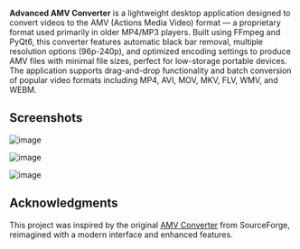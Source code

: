 **Advanced AMV Converter** is a lightweight desktop application designed to convert videos to the AMV (Actions Media Video) format — a proprietary format used primarily in older MP4/MP3 players. Built using FFmpeg and PyQt6, this converter features automatic black bar removal, multiple resolution options (96p-240p), and optimized encoding settings to produce AMV files with minimal file sizes, perfect for low-storage portable devices. The application supports drag-and-drop functionality and batch conversion of popular video formats including MP4, AVI, MOV, MKV, FLV, WMV, and WEBM.

## Screenshots

![image](https://github.com/user-attachments/assets/b77995b8-3ba8-4a4c-8c68-49a7043b8b9a)

![image](https://github.com/user-attachments/assets/94e097b3-a003-4ffd-8d04-90ec3586df0f)

![image](https://github.com/user-attachments/assets/b59f7acc-86cb-419d-8983-e88f327e4517)

## Acknowledgments

This project was inspired by the original [AMV Converter](https://sourceforge.net/projects/amv-converter/) from SourceForge, reimagined with a modern interface and enhanced features.
